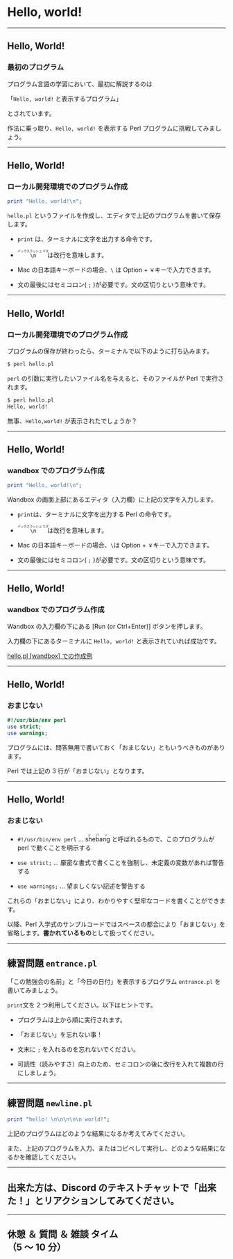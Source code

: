 # Hello, world!

---

## Hello, World!

### 最初のプログラム

プログラム言語の学習において、最初に解説するのは

「`Hello, world!` と表示するプログラム」

とされています。

作法に乗っ取り、`Hello, world!` を表示する Perl プログラムに挑戦してみましょう。

---

## Hello, World!

### ローカル開発環境でのプログラム作成

```perl
print "Hello, world!\n";
```
`hello.pl` というファイルを作成し、エディタで上記のプログラムを書いて保存します。

- `print` は、ターミナルに文字を出力する命令です。

- <ruby>`\n`<rt>バックスラッシュ エヌ</rt></ruby>は改行を意味します。

- Mac の日本語キーボードの場合、`\` は Option + `￥`キーで入力できます。

- 文の最後にはセミコロン( `;` )が必要です。文の区切りという意味です。

---

## Hello, World!

### ローカル開発環境でのプログラム作成

プログラムの保存が終わったら、ターミナルで以下のように打ち込みます。

```perl
$ perl hello.pl
```

`perl` の引数に実行したいファイル名を与えると、そのファイルが Perl で実行されます。

```perl
$ perl hello.pl
Hello, world!
```

無事、`Hello,world!` が表示されたでしょうか？

---

## Hello, World!

### wandbox でのプログラム作成

```perl
print "Hello, world!\n";
```

Wandbox の画面上部にあるエディタ（入力欄）に上記の文字を入力します。

- `print`は、ターミナルに文字を出力する Perl の命令です。

- <ruby>`\n`<rt>バックスラッシュ エヌ</rt></ruby>は改行を意味します。

- Mac の日本語キーボードの場合、`\`は Option + `￥`キーで入力できます。

- 文の最後にはセミコロン( `;` )が必要です。文の区切りという意味です。

---

## Hello, World!

### wandbox でのプログラム作成

Wandbox の入力欄の下にある [Run (or Ctrl+Enter)] ボタンを押します。

入力欄の下にあるターミナルに `Hello, world!` と表示されていれば成功です。

<a href="https://wandbox.org/permlink/noU3msxlbzeUY4OO" target="_brank">hello.pl [wandbox] での作成例</a>

---

## Hello, World!

### おまじない

```perl
#!/usr/bin/env perl
use strict;
use warnings;
```

プログラムには、問答無用で書いておく「おまじない」ともいうべきものがあります。

Perl では上記の 3 行が「おまじない」となります。

---

## Hello, World!

### おまじない

- `#!/usr/bin/env perl` ... <ruby>shebang<rt>シバン</rt></ruby> と呼ばれるもので、このプログラムが perl で動くことを明示する

- `use strict;` ... 厳密な書式で書くことを強制し、未定義の変数があれば警告する

- `use warnings;` ... 望ましくない記述を警告する

これらの「おまじない」により、わかりやすく堅牢なコードを書くことができます。

以降、Perl 入学式のサンプルコードではスペースの都合により「おまじない」を省略します。**書かれているもの**として扱ってください。

---

## 練習問題 `entrance.pl`

「この勉強会の名前」と「今日の日付」を表示するプログラム `entrance.pl` を書いてみましょう。

`print`文を 2 つ利用してください。以下はヒントです。

- プログラムは上から順に実行されます。

- 「おまじない」を忘れない事！

- 文末に `;` を入れるのを忘れないでください。

- 可読性（読みやすさ）向上のため、セミコロンの後に改行を入れて複数の行にしましょう。

---

## 練習問題 `newline.pl`

```perl
print "hello! \n\n\n\n\n world!";
```

上記のプログラムはどのような結果になるか考えてみてください。

また、上記のプログラムを入力、またはコピペして実行し、どのような結果になるかを確認してください。

---

## 出来た方は、Discord のテキストチャットで「出来た！」とリアクションしてみてください。

---

## 休憩 ＆ 質問 ＆ 雑談 タイム<br>（5 〜 10 分）

